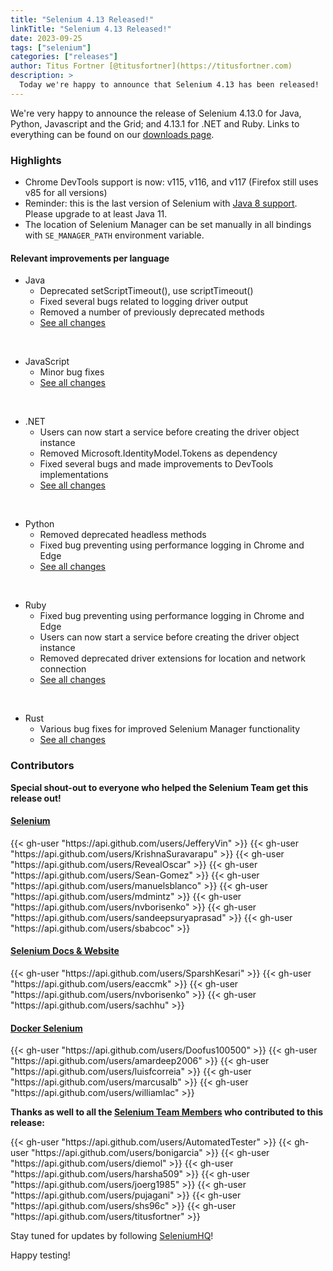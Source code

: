 ```yaml
---
title: "Selenium 4.13 Released!"
linkTitle: "Selenium 4.13 Released!"
date: 2023-09-25
tags: ["selenium"]
categories: ["releases"]
author: Titus Fortner [@titusfortner](https://titusfortner.com)
description: >
  Today we're happy to announce that Selenium 4.13 has been released!
---
```


We're very happy to announce the release of Selenium 4.13.0 for Java, 
Python, Javascript and the Grid; and 4.13.1 for .NET and Ruby.
Links to everything can be found on our [downloads page][downloads].

### Highlights

  * Chrome DevTools support is now: v115, v116, and v117 (Firefox still uses v85 for all versions)
  * Reminder: this is the last version of Selenium with [Java 8 support](/blog/2023/java-8-support/). 
Please upgrade to at least Java 11.
  * The location of Selenium Manager can be set manually in all bindings with `SE_MANAGER_PATH` environment variable.

#### Relevant improvements per language

  * Java 
    * Deprecated setScriptTimeout(), use scriptTimeout()
    * Fixed several bugs related to logging driver output
    * Removed a number of previously deprecated methods
    * [See all changes](https://github.com/SeleniumHQ/selenium/blob/trunk/java/CHANGELOG)

  <br>
  
  * JavaScript
    * Minor bug fixes
    * [See all changes](https://github.com/SeleniumHQ/selenium/blob/trunk/javascript/node/selenium-webdriver/CHANGES.md)
  
  <br>
  
  * .NET
    * Users can now start a service before creating the driver object instance
    * Removed Microsoft.IdentityModel.Tokens as dependency
    * Fixed several bugs and made improvements to DevTools implementations
    * [See all changes](https://github.com/SeleniumHQ/selenium/blob/trunk/dotnet/CHANGELOG)
  
  <br>
  
  * Python
    * Removed deprecated headless methods
    * Fixed bug preventing using performance logging in Chrome and Edge
    * [See all changes](https://github.com/SeleniumHQ/selenium/blob/trunk/py/CHANGES)

<br>
  
  * Ruby
    * Fixed bug preventing using performance logging in Chrome and Edge
    * Users can now start a service before creating the driver object instance
    * Removed deprecated driver extensions for location and network connection
    * [See all changes](https://github.com/SeleniumHQ/selenium/blob/trunk/rb/CHANGES)

<br>

  * Rust
    * Various bug fixes for improved Selenium Manager functionality 
    * [See all changes](https://github.com/SeleniumHQ/selenium/blob/trunk/rust/CHANGELOG.md)


### Contributors

**Special shout-out to everyone who helped the Selenium Team get this release out!**

#### [Selenium](https://github.com/SeleniumHQ/selenium)

<div class="d-flex justify-content-center">
  <div class="col-11 p-4 bg-transparent">
    <div class="row justify-content-center">
{{< gh-user "https://api.github.com/users/JefferyVin" >}} 
{{< gh-user "https://api.github.com/users/KrishnaSuravarapu" >}}
{{< gh-user "https://api.github.com/users/RevealOscar" >}}
{{< gh-user "https://api.github.com/users/Sean-Gomez" >}}
{{< gh-user "https://api.github.com/users/manuelsblanco" >}}
{{< gh-user "https://api.github.com/users/mdmintz" >}}
{{< gh-user "https://api.github.com/users/nvborisenko" >}}
{{< gh-user "https://api.github.com/users/sandeepsuryaprasad" >}}
{{< gh-user "https://api.github.com/users/sbabcoc" >}}
    </div>
  </div>
</div>

#### [Selenium Docs & Website](https://github.com/SeleniumHQ/seleniumhq.github.io)

<div class="row justify-content-center">
  <div class="col-11 p-4 bg-transparent">
    <div class="row justify-content-center">
{{< gh-user "https://api.github.com/users/SparshKesari" >}}
{{< gh-user "https://api.github.com/users/eaccmk" >}}
{{< gh-user "https://api.github.com/users/nvborisenko" >}} 
{{< gh-user "https://api.github.com/users/sachhu" >}}
    </div>
  </div>
</div>

#### [Docker Selenium](https://github.com/SeleniumHQ/docker-selenium)

<div class="row justify-content-center">
  <div class="col-11 p-4 bg-transparent">
    <div class="row justify-content-center">
{{< gh-user "https://api.github.com/users/Doofus100500" >}}
{{< gh-user "https://api.github.com/users/amardeep2006" >}}
{{< gh-user "https://api.github.com/users/luisfcorreia" >}}
{{< gh-user "https://api.github.com/users/marcusalb" >}}
{{< gh-user "https://api.github.com/users/williamlac" >}}
    </div>
  </div>
</div>

**Thanks as well to all the [Selenium Team Members][team] who contributed to this release:**

<div class="row justify-content-center">
  <div class="col-11 p-4 bg-transparent">
    <div class="row justify-content-center">
{{< gh-user "https://api.github.com/users/AutomatedTester" >}}
{{< gh-user "https://api.github.com/users/bonigarcia" >}}
{{< gh-user "https://api.github.com/users/diemol" >}}
{{< gh-user "https://api.github.com/users/harsha509" >}}
{{< gh-user "https://api.github.com/users/joerg1985" >}}
{{< gh-user "https://api.github.com/users/pujagani" >}}
{{< gh-user "https://api.github.com/users/shs96c" >}} 
{{< gh-user "https://api.github.com/users/titusfortner" >}}
    </div>
  </div>
</div>

Stay tuned for updates by following [SeleniumHQ](https://twitter.com/seleniumhq)!

Happy testing!

[downloads]: /downloads
[bindings]: /downloads#bindings
[team]: /project/structure
[BiDi]: https://github.com/w3c/webdriver-bidi

